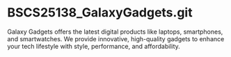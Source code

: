 # BSCS25138_GalaxyGadgets.git
Galaxy Gadgets offers the latest digital products like laptops, smartphones, and smartwatches. We provide innovative, high-quality gadgets to enhance your tech lifestyle with style, performance, and affordability.
